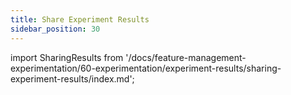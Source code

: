 ```yaml
---
title: Share Experiment Results
sidebar_position: 30
---
```


import SharingResults from '/docs/feature-management-experimentation/60-experimentation/experiment-results/sharing-experiment-results/index.md';

<SharingResults />